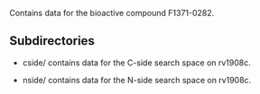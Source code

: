 Contains data for the bioactive compound F1371-0282.

## Subdirectories

- cside/ contains data for the C-side search space on rv1908c.

- nside/ contains data for the N-side search space on rv1908c.

